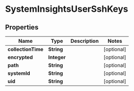 
# SystemInsightsUserSshKeys

## Properties
Name | Type | Description | Notes
------------ | ------------- | ------------- | -------------
**collectionTime** | **String** |  |  [optional]
**encrypted** | **Integer** |  |  [optional]
**path** | **String** |  |  [optional]
**systemId** | **String** |  |  [optional]
**uid** | **String** |  |  [optional]



